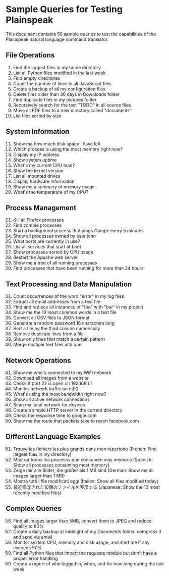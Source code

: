 # Sample Queries for Testing Plainspeak

This document contains 50 sample queries to test the capabilities of the Plainspeak natural language command translator.

## File Operations

1. Find the largest files in my home directory
2. List all Python files modified in the last week
3. Find empty directories
4. Count the number of lines in all JavaScript files
5. Create a backup of all my configuration files
6. Delete files older than 30 days in Downloads folder
7. Find duplicate files in my pictures folder
8. Recursively search for the text "TODO" in all source files
9. Move all PDF files to a new directory called "documents"
10. List files sorted by size

## System Information

11. Show me how much disk space I have left
12. Which process is using the most memory right now?
13. Display my IP address
14. Show system uptime
15. What's my current CPU load?
16. Show the kernel version
17. List all mounted drives
18. Display hardware information
19. Show me a summary of memory usage
20. What's the temperature of my CPU?

## Process Management

21. Kill all Firefox processes
22. Find zombie processes
23. Start a background process that pings Google every 5 minutes
24. Show all processes owned by user john
25. What ports are currently in use?
26. List all services that start at boot
27. Show processes sorted by CPU usage
28. Restart the Apache web server
29. Show me a tree of all running processes
30. Find processes that have been running for more than 24 hours

## Text Processing and Data Manipulation

31. Count occurrences of the word "error" in my log files
32. Extract all email addresses from a text file
33. Find and replace all instances of "foo" with "bar" in my project
34. Show me the 10 most common words in a text file
35. Convert all CSV files to JSON format
36. Generate a random password 16 characters long
37. Sort a file by the third column numerically
38. Remove duplicate lines from a file
39. Show only lines that match a certain pattern
40. Merge multiple text files into one

## Network Operations

41. Show me who's connected to my WiFi network
42. Download all images from a website
43. Check if port 22 is open on 192.168.1.1
44. Monitor network traffic on eth0
45. What's using the most bandwidth right now?
46. Show all active network connections
47. Scan my local network for devices
48. Create a simple HTTP server in the current directory
49. Check the response time to google.com
50. Show me the route that packets take to reach facebook.com

## Different Language Examples

51. Trouve les fichiers les plus grands dans mon répertoire (French: Find largest files in my directory)
52. Mostrar todos los procesos que consumen más memoria (Spanish: Show all processes consuming most memory)
53. Zeige mir alle Bilder, die größer als 1 MB sind (German: Show me all images larger than 1 MB)
54. Mostra tutti i file modificati oggi (Italian: Show all files modified today)
55. 最近修改された10個のファイルを表示する (Japanese: Show the 10 most recently modified files)

## Complex Queries

56. Find all images larger than 5MB, convert them to JPEG and reduce quality to 80%
57. Create a daily backup at midnight of my Documents folder, compress it and send via email
58. Monitor system CPU, memory and disk usage, and alert me if any exceeds 90%
59. Find all Python files that import the requests module but don't have a proper error handling
60. Create a report of who logged in, when, and for how long during the last week 